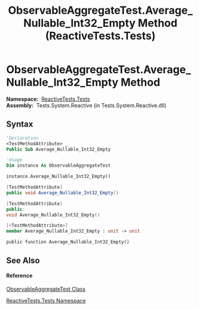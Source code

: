 ﻿---
title: ObservableAggregateTest.Average_Nullable_Int32_Empty Method  (ReactiveTests.Tests)
TOCTitle: Average_Nullable_Int32_Empty Method
ms:assetid: M:ReactiveTests.Tests.ObservableAggregateTest.Average_Nullable_Int32_Empty
ms:mtpsurl: https://msdn.microsoft.com/en-us/library/reactivetests.tests.observableaggregatetest.average_nullable_int32_empty(v=VS.103)
ms:contentKeyID: 36619036
ms.date: 06/28/2011
mtps_version: v=VS.103
f1_keywords:
- ReactiveTests.Tests.ObservableAggregateTest.Average_Nullable_Int32_Empty
dev_langs:
- CSharp
- JScript
- VB
- FSharp
- c++
---

# ObservableAggregateTest.Average\_Nullable\_Int32\_Empty Method

**Namespace:**  [ReactiveTests.Tests](hh289046\(v=vs.103\).md)  
**Assembly:**  Tests.System.Reactive (in Tests.System.Reactive.dll)

## Syntax

``` vb
'Declaration
<TestMethodAttribute> _
Public Sub Average_Nullable_Int32_Empty
```

``` vb
'Usage
Dim instance As ObservableAggregateTest

instance.Average_Nullable_Int32_Empty()
```

``` csharp
[TestMethodAttribute]
public void Average_Nullable_Int32_Empty()
```

``` c++
[TestMethodAttribute]
public:
void Average_Nullable_Int32_Empty()
```

``` fsharp
[<TestMethodAttribute>]
member Average_Nullable_Int32_Empty : unit -> unit 
```

``` jscript
public function Average_Nullable_Int32_Empty()
```

## See Also

#### Reference

[ObservableAggregateTest Class](hh314823\(v=vs.103\).md)

[ReactiveTests.Tests Namespace](hh289046\(v=vs.103\).md)

